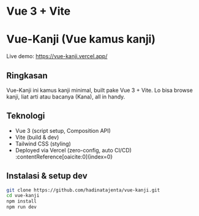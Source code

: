 # Vue 3 + Vite

# Vue-Kanji (Vue kamus kanji)

Live demo: https://vue-kanji.vercel.app/

## Ringkasan
Vue-Kanji ini kamus kanji minimal, built pake Vue 3 + Vite. Lo bisa browse kanji, liat arti atau bacanya (Kana), all in handy.

## Teknologi
- Vue 3 (script setup, Composition API)
- Vite (build & dev)
- Tailwind CSS (styling)
- Deployed via Vercel (zero-config, auto CI/CD) :contentReference[oaicite:0]{index=0}

## Instalasi & setup dev
```bash
git clone https://github.com/hadinatajenta/vue-kanji.git
cd vue-kanji
npm install
npm run dev
